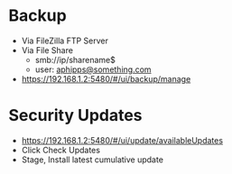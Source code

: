 # Backup
- Via FileZilla FTP Server 
- Via File Share
  - smb://ip/sharename$
  - user: aphipps@something.com
- https://192.168.1.2:5480/#/ui/backup/manage

# Security Updates
- https://192.168.1.2:5480/#/ui/update/availableUpdates
- Click Check Updates
- Stage, Install latest cumulative update

